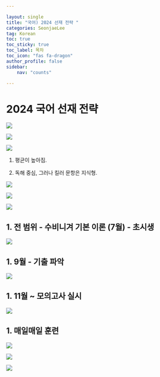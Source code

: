 ```yaml
---

layout: single
title: "국어) 2024 선재 전략 "
categories: SeonjaeLee
tag: Korean
toc: true
toc_sticky: true
toc_label: 목차
toc_icon: "fas fa-dragon"
author_profile: false
sidebar:
    nav: "counts"

---
```




# 2024 국어 선재 전략

![]({{site.url}}/images/2023-07-13-17/2023-07-13-21-05-06-image.png)

![]({{site.url}}/images/2023-07-13-17/2023-07-13-20-32-30-image.png)

![]({{site.url}}/images/2023-07-13-17/2023-07-13-20-33-11-image.png)

1. 평균이 높아짐.

2. 독해 중심, 그러나 킬러 문항은 지식형.



![]({{site.url}}/images/2023-07-13-17/2023-07-13-20-42-17-image.png)

![]({{site.url}}/images/2023-07-13-17/2023-07-13-20-42-43-image.png)

![]({{site.url}}/images/2023-07-13-17/2023-07-13-20-43-27-image.png)



## 1. 전 범위 - 수비니겨 기본 이론 (7월) - 초시생



![]({{site.url}}/images/2023-07-13-17/2023-07-13-20-45-56-image.png)

## 1. 9월 - 기출 파악

![]({{site.url}}/images/2023-07-13-17/2023-07-13-20-46-31-image.png)

## 1. 11월 ~ 모의고사 실시



![]({{site.url}}/images/2023-07-13-17/2023-07-13-20-47-40-image.png)

## 1. 매일매일 훈련



![]({{site.url}}/images/2023-07-13-17/2023-07-13-20-48-46-image.png)

![]({{site.url}}/images/2023-07-13-17/2023-07-13-20-49-35-image.png)

![]({{site.url}}/images/2023-07-13-17/2023-07-13-21-04-22-image.png)